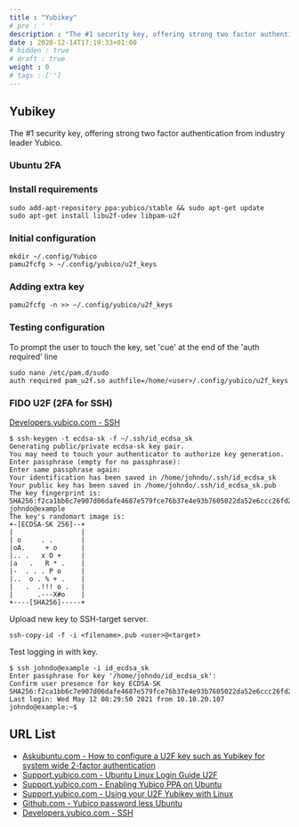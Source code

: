 ```yaml
---
title : "Yubikey"
# pre : ' '
description : "The #1 security key, offering strong two factor authentication from industry leader Yubico."
date : 2020-12-14T17:19:33+01:00
# hidden : true
# draft : true
weight : 0
# tags : ['']
---
```


## Yubikey

The #1 security key, offering strong two factor authentication from industry leader Yubico.

### Ubuntu 2FA

### Install requirements

```plain
sudo add-apt-repository ppa:yubico/stable && sudo apt-get update
sudo apt-get install libu2f-udev libpam-u2f
```

### Initial configuration

```plain
mkdir ~/.config/Yubico
pamu2fcfg > ~/.config/yubico/u2f_keys
```

### Adding extra key

```plain
pamu2fcfg -n >> ~/.config/yubico/u2f_keys
```

### Testing configuration

To prompt the user to touch the key, set 'cue' at the end of the 'auth required' line

```plain
sudo nano /etc/pam.d/sudo
auth required pam_u2f.so authfile=/home/<user>/.config/yubico/u2f_keys
```

### FIDO U2F (2FA for SSH)

[Developers.yubico.com - SSH](https://developers.yubico.com/SSH/)

```plain
$ ssh-keygen -t ecdsa-sk -f ~/.ssh/id_ecdsa_sk
Generating public/private ecdsa-sk key pair.
You may need to touch your authenticator to authorize key generation.
Enter passphrase (empty for no passphrase): 
Enter same passphrase again: 
Your identification has been saved in /home/johndo/.ssh/id_ecdsa_sk
Your public key has been saved in /home/johndo/.ssh/id_ecdsa_sk.pub
The key fingerprint is:
SHA256:f2ca1bb6c7e907d06dafe4687e579fce76b37e4e93b7605022da52e6ccc26fd2 johndo@example
The key's randomart image is:
+-[ECDSA-SK 256]--+
|                 |
| o     . .       |
|oA.     + o      |
|.. .   x O +     |
|a   .   R * .    |
|-  . . . P o     |
|..  o . % + .    |
|   .  .!!! o .   |
|      .---X#o    |
+----[SHA256]-----+
```

Upload new key to SSH-target server.

```plain
ssh-copy-id -f -i <filename>.pub <user>@<target>
```

Test logging in with key.

```plain
$ ssh johndo@example -i id_ecdsa_sk
Enter passphrase for key '/home/johndo/id_ecdsa_sk': 
Confirm user presence for key ECDSA-SK SHA256:f2ca1bb6c7e907d06dafe4687e579fce76b37e4e93b7605022da52e6ccc26fd2
Last login: Wed May 12 08:29:50 2021 from 10.10.20.107
johndo@example:~$
```

## URL List

- [Askubuntu.com - How to configure a U2F key such as Yubikey for system wide 2-factor authentication](https://askubuntu.com/questions/1071027/how-to-configure-a-u2f-keysuch-as-a-yubikey-for-system-wide-2-factor-authentic)
- [Support.yubico.com - Ubuntu Linux Login Guide U2F](https://support.yubico.com/hc/en-us/articles/360016649099-Ubuntu-Linux-Login-Guide-U2F)
- [Support.yubico.com - Enabling Yubico PPA on Ubuntu](https://support.yubico.com/hc/en-us/articles/360016649039-Enabling-the-Yubico-PPA-on-Ubuntu)
- [Support.yubico.com - Using your U2F Yubikey with Linux](https://support.yubico.com/hc/en-us/articles/360013708900-Using-Your-U2F-YubiKey-with-Linux)
- [Github.com - Yubico password less Ubuntu](https://github.com/vanderblugen/yubico_password_less_ubuntu)
- [Developers.yubico.com - SSH](https://developers.yubico.com/SSH/)
